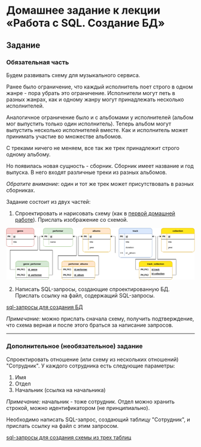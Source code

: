 # Домашнее задание к лекции «Работа с SQL. Создание БД»

## Задание

### Обязательная часть

Будем развивать схему для музыкального сервиса.

Ранее было ограничение, что каждый исполнитель поет строго в одном жанре - пора убрать это ограничение. Исполнители могут петь в разных жанрах, как и одному жанру могут принадлежать несколько исполнителей.

Аналогичное ограничение было и с альбомами у исполнителей (альбом мог выпустить только один исполнитель). Теперь альбом могут выпустить несколько исполнителей вместе. Как и исполнитель может принимать участие во множестве альбомов.

С треками ничего не меняем, все так же трек принадлежит строго одному альбому.

Но появилась новая сущность - сборник. Сборник имеет название и год выпуска. В него входят различные треки из разных альбомов.

_Обратите внимание_: один и тот же трек может присутствовать в разных сборниках.

Задание состоит из двух частей:

1. Спроектировать и нарисовать схему (как в [первой домашней работе](../01-introduction)). Прислать изображение со схемой.

![img.png](img.png)

2. Написать SQL-запросы, создающие спроектированную БД. Прислать ссылку на файл, содержащий SQL-запросы.

[sql-запросы для создания БД](music_DB.sql)

_Примечание:_ можно прислать сначала схему, получить подтверждение, что схема верная и после этого браться за написание запросов.

---

### Дополнительное (необязательное) задание

Спроектировать отношение (или схему из нескольких отношений) "Сотрудник". У каждого сотрудника есть следующие параметры:

1. Имя
2. Отдел
3. Начальник (ссылка на начальника)

_Примечание:_ начальник - тоже сотрудник. Отдел можно хранить строкой, можно идентификатором (не принципиально).

Необходимо написать SQL-запрос, создающий таблицу "Сотрудник", и прислать ссылку на файл с этим запросом.

[sql-запросы для создания схемы из трех таблиц](staff.sql)
